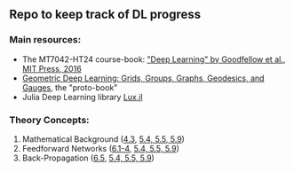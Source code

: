 ## Repo to keep track of DL progress

### Main resources:
- The MT7042-HT24 course-book: ["Deep Learning" by Goodfellow et al., MIT Press, 2016](https://www.deeplearningbook.org/)
- [Geometric Deep Learning: Grids, Groups, Graphs, Geodesics, and Gauges](https://geometricdeeplearning.com/), the "proto-book"
- Julia Deep Learning library [Lux.jl](https://lux.csail.mit.edu/stable/)

### Theory Concepts:
1. Mathematical Background ([4.3](https://github.com/dgsob/Deep-Learning-RSS/blob/main/theory/DL-chapter4-annotated.pdf), [5.4, 5.5, 5.9](https://github.com/dgsob/Deep-Learning-RSS/blob/main/theory/DL-chapter5-annotated.pdf))
2. Feedforward Networks ([6.1-4](https://github.com/dgsob/Deep-Learning-RSS/blob/main/theory/DL-chapter4-annotated.pdf), [5.4, 5.5, 5.9](https://github.com/dgsob/Deep-Learning-RSS/blob/main/theory/DL-chapter6-annotated.pdf))
3. Back-Propagation ([6.5](https://github.com/dgsob/Deep-Learning-RSS/blob/main/theory/DL-chapter4-annotated.pdf), [5.4, 5.5, 5.9](https://github.com/dgsob/Deep-Learning-RSS/blob/main/theory/DL-chapter6-annotated.pdf))